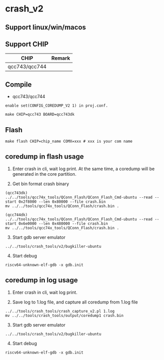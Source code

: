 # crash_v2

## Support linux/win/macos

## Support CHIP

|      CHIP        | Remark |
|:----------------:|:------:|
|qcc743/qcc744       |        |

## Compile

- qcc743/qcc744

```
enable set(CONFIG_COREDUMP_V2 1) in proj.conf.

make CHIP=qcc743 BOARD=qcc743dk
```

## Flash

```
make flash CHIP=chip_name COMX=xxx # xxx is your com name
```

## coredump in flash usage

1. Enter crash in cli, wait log print. At the same time, a coredump will be generated in the core partition.

2. Get bin format crash binary

```
(qcc743dk)
../../tools/qcc74x_tools/QConn_Flash/QConn_Flash_Cmd-ubuntu --read --start 0x2f8000 --len 0x80000 --file crash.bin
mv ../../tools/qcc74x_tools/QConn_Flash/crash.bin .

(qcc744dk)
../../tools/qcc74x_tools/QConn_Flash/QConn_Flash_Cmd-ubuntu --read --start 0x6e0000 --len 0x480000 --file crash.bin
mv ../../tools/qcc74x_tools/QConn_Flash/crash.bin .
```

3. Start gdb server emulator

```
../../tools/crash_tools/v2/bugkiller-ubuntu
```

4. Start debug

```
riscv64-unknown-elf-gdb -x gdb.init
```

## coredump in log usage

1. Enter crash in cli, wait log print.

2. Save log to 1.log file, and capture all coredump from 1.log file

```
../../tools/crash_tools/crash_capture_v2.pl 1.log
mv ../../tools/crash_tools/output/coredump1 crash.bin
```

3. Start gdb server emulator

```
../../tools/crash_tools/v2/bugkiller-ubuntu
```


4. Start debug

```
riscv64-unknown-elf-gdb -x gdb.init
```
